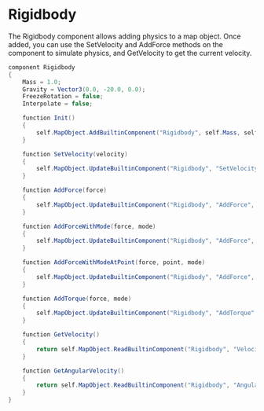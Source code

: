 # Rigidbody

The Rigidbody component allows adding physics to a map object. Once added, you can use the SetVelocity and AddForce methods on the component to simulate physics, and GetVelocity to get the current velocity.

```csharp
component Rigidbody
{
    Mass = 1.0;
    Gravity = Vector3(0.0, -20.0, 0.0);
    FreezeRotation = false;
    Interpolate = false;

    function Init()
    {
        self.MapObject.AddBuiltinComponent("Rigidbody", self.Mass, self.Gravity, self.FreezeRotation, self.Interpolate);
    }

    function SetVelocity(velocity)
    {
        self.MapObject.UpdateBuiltinComponent("Rigidbody", "SetVelocity", velocity);
    }

    function AddForce(force)
    {
        self.MapObject.UpdateBuiltinComponent("Rigidbody", "AddForce", force);
    }

    function AddForceWithMode(force, mode)
    {
        self.MapObject.UpdateBuiltinComponent("Rigidbody", "AddForce", force, mode);
    }

    function AddForceWithModeAtPoint(force, point, mode)
    {
        self.MapObject.UpdateBuiltinComponent("Rigidbody", "AddForce", force, mode, point);
    }

    function AddTorque(force, mode)
    {
        self.MapObject.UpdateBuiltinComponent("Rigidbody", "AddTorque", force, mode);
    }

    function GetVelocity()
    {
        return self.MapObject.ReadBuiltinComponent("Rigidbody", "Velocity");
    }

    function GetAngularVelocity()
    {
        return self.MapObject.ReadBuiltinComponent("Rigidbody", "AngularVelocity");
    }
}
```
